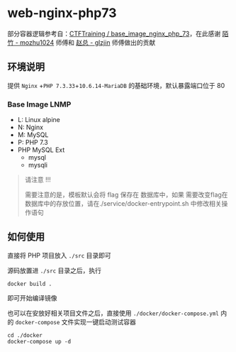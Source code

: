 # web-nginx-php73

部分容器逻辑参考自：[CTFTraining / base_image_nginx_php_73](https://github.com/CTFTraining/base_image_nginx_php_73)，在此感谢 [陌竹 - mozhu1024](https://github.com/mozhu1024) 师傅和 [赵总 - glzjin](https://github.com/glzjin) 师傅做出的贡献

## 环境说明

提供 `Nginx` +`PHP 7.3.33`+`10.6.14-MariaDB` 的基础环境，默认暴露端口位于 80

### Base Image LNMP

- L: Linux alpine
- N: Nginx
- M: MySQL
- P: PHP 7.3
- PHP MySQL Ext
  - mysql
  - mysqli

> 请注意 !!!
>
> 需要注意的是，模板默认会将 flag 保存在 数据库中，如果 需要改变flag在数据库中的存放位置，请在./service/docker-entrypoint.sh 中修改相关操作语句

## 如何使用

直接将 PHP 项目放入 `./src` 目录即可

源码放置进 `./src` 目录之后，执行

```shell
docker build .
```

即可开始编译镜像

也可以在安放好相关项目文件之后，直接使用 `./docker/docker-compose.yml` 内的 `docker-compose` 文件实现一键启动测试容器

```shell
cd ./docker
docker-compose up -d
```
